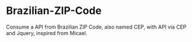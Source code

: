 # Brazilian-ZIP-Code
Consume a API from Brazilian ZIP Code, also named CEP, with API via CEP and Jquery, inspired from Micael.

